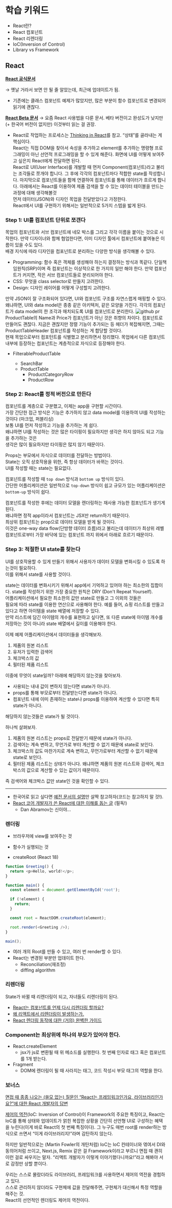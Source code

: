 # 학습 키워드

- React란?
- React 컴포넌트
- React 리렌더링
- IoC(Inversion of Control)
- Library vs Framework

## React

<aside>

[**React 공식문서**](https://ko.reactjs.org/)

→ 옛날 거라서 보면 안 될 줄 알았는데, 최근에 업데이트가 됨.

- 기존에는 클래스 컴포넌트 예제가 많았지만, 많은 부분이 함수 컴포넌트로 변경되어 읽기에 괜찮다.

[**React Beta 문서**](https://beta.reactjs.org/)
→ 요즘 React 사용법을 다룬 문서. 베타 버전이고 완성도가 낮지만 (+ 한국어 버전이 없지만) 이것부터 읽는 걸 권장.

</aside>

- React로 작업하는 프로세스는 [Thinking in React](https://beta.reactjs.org/learn/thinking-in-react)를 참고. “상태”를 골라내는 게 핵심이다.  
  React는 직접 DOM을 찾아서 속성을 추가하고 element를 추가하는 명령형 프로그래밍이 아닌 선언적 프로그래밍을 할 수 있게 해준다. 화면에 UI를 어떻게 보여주고 싶은지 React에게 전달하면 된다.  
  React로 UI(User Interface)를 개발할 때 먼저 Component(컴포넌트)라고 불리는 조각들로 쪼개야 합니다. 그 후에 각각의 컴포넌트마다 적합한 state를 작성합니다. 마지막으로 컴포넌트들을 함께 연결하여 컴포넌트를 통해 데이터가 흐르게 합니다. 아래에서는 React를 이용하여 제품 검색을 할 수 있는 데이터 테이블을 만드는 과정에 대해 생각해볼것  
  먼저 데이터(JSON)와 디자인 목업을 전달받았다고 가정한다.  
  React에서 UI를 구현하기 위해서는 일반적으로 5가지 스텝을 밟게 된다.

### Step 1: UI를 컴포넌트 단위로 쪼갠다

목업의 컴포넌트와 서브 컴포넌트에 네모 박스를 그리고 각각 이름을 붙이는 것으로 시작한다. 만약 디자이너와 함께 협업한다면, 이미 디자인 툴에서 컴포넌트에 붙여놓은 이름이 있을 수도 있다.  
배경 지식에 따라 디자인을 컴포넌트로 분리하는 다양한 방식을 생각해볼 수 있다.

- Programming: 함수 혹은 객체를 생성해야 하는지 결정하는 방식과 똑같다. 단일책임원칙(SRP)이며 즉 컴포넌트는 이상적으로 한 가지의 일만 해야 한다. 만약 컴포넌트가 커지면, 작은 서브 컴포넌트들로 분리되어야 한다.
- CSS: 무엇을 class selector로 만들지 고려한다.
- Design: 디자인 레이어를 어떻게 구성할지 고려한다.

만약 JSON이 잘 구조화되어 있다면, UI와 컴포넌트 구조를 자연스랩게 매핑할 수 있다. 왜냐하면, UI와 data model은 종종 같은 아키텍처, 같은 모양을 가진다. 각각의 컴포넌트가 data model의 한 조각과 매치되도록 UI를 컴포넌트로 분리한다.
![github pr](./images/react-step1.png)
ProductTable의 Name과 Price가 컴포넌트가 아닌 것은 취향의 차이다. 컴포넌트로 만들어도 괜찮다. 지금은 괜찮지만 정렬 기능이 추가되는 등 헤더가 복잡해지면, 그때는 ProductTableHeader 컴포넌트를 작성하는 게 합당할 것이다.  
현재 목업으로부터 컴포턴트를 식별했고 분리하면서 정리했다. 목업에서 다른 컴포넌트 내부에 등장하는 컴포넌트는 계층적으로 자식으로 등장해야 한다.

- FilterableProductTable

  - SearchBar
  - ProductTable
    - ProductCategoryRow
    - ProductRow

### Step 2: React를 정적 버전으로 만든다

컴포넌트를 계층으로 구분했고, 이제는 app을 구현할 시간이다.  
가장 간단한 접근 방식은 기능은 추가하지 않고 data model를 이용하여 UI를 작성하는 것이다 (마크업, 퍼블리싱)  
보통 UI를 먼저 작성하고 기능을 추가하는 게 쉽다.  
왜냐하면 UI를 작성하는 것은 많은 타이핑이 필요하지만 생각은 하지 않아도 되고 기능을 추가하는 것은  
생각은 많이 필요하지만 타이핑은 많지 않기 때문이다.

Props는 부모에서 자식으로 데이터를 전달하는 방법이다.  
State는 오직 상호작용을 위한, 즉 항상 데이터가 바뀌는 것이다.  
UI를 작성할 때는 state는 필요없다.

컴포넌트를 작성할 때 `top down` 방식과 `bottom up` 방식이 있다.  
간단한 어플리케이션은 일반적으로 `top-down` 방식이 쉽고 규모가 있는 어플리케이션은 `bottom-up` 방식이 쉽다.

컴포넌트를 작성한 후에는 데이터 모델을 렌더링하는 재사용 가능한 컴포넌트가 생기게 된다.  
왜냐하면 정적 app이라서 컴포넌트는 JSX만 return하기 때문이다.  
최상위 컴포넌트는 prop으로 데이터 모델을 받게 될 것이다.  
이것은 one-way data flow(단방향 데이터 흐름)라고 불리는데
데이터가 최상위 레벨 컴포넌트로부터 가장 바닥에 있는 컴포넌트 까지 위에서 아래로 흐르기 때문이다.

### Step 3: 적절한 UI state를 찾는다

UI를 상호작용할 수 있게 만들기 위해서 사용자가 데이터 모델을 변화시킬 수 있도록 하는것이 필요하다.  
이를 위해서 state를 사용할 것이다.

state는 데이터를 변화시키기 위해서 app에서 기억하고 있어야 하는 최소한의 집합이다.
state를 작성하기 위한 가장 중요한 원칙은 DRY (Don't Repeat Yourself).  
어플리케이션에서 필요한 최소한의 값만 state로 만들고 그 이외의 것들은  
필요에 따라 state를 이용한 연산으로 사용해야 한다.
예를 들어, 쇼핑 리스트를 만들고 있다고 하면 아이템을 state 배열에 저장할 수 있다.  
만약 리스트에 담긴 아이템의 개수를 표현하고 싶다면, 또 다른 state에 아이템 개수를  
저장하는 것이 아니라 state 배열에서 길이를 이용해야 한다.

이제 예제 어플리케이션에서 데이터들을 생각해보자.

1. 제품의 원본 리스트
2. 유저가 입력한 검색어
3. 체크박스의 값
4. 필터된 제품 리스트

이중에 무엇이 state일까? 아래에 해당하지 않는것을 찾아보자.

- 사용되는 내내 값이 변하지 않는다면 state가 아니다.
- props를 통해 부모로부터 전달받는다면 state가 아니다.
- 컴포넌트 내에 이미 존재하는 state나 props를 이용하여 계산할 수 있다면 특히 state가 아니다.

해당하지 않는것들은 state가 될 것이다.

하나씩 살펴보자.

1. 제품의 원본 리스트는 props로 전달받기 때문에 state가 아니다.
2. 검색어는 계속 변하고, 무언가로 부터 계산할 수 없기 때문에 state로 보인다.
3. 체크박스의 값도 마찬가지로 계속 변하고, 무언가로부터 계산할 수 없기 때문에 state로 보인다.
4. 필터된 제품 리스트는 상태가 아니다. 왜냐하면 제품의 원본 리스트와 검색어, 체크박스의 값으로 계산할 수 있는 값이기 때문이다.

즉 검색어와 체크박스 값만 state인 것을 확인할 수 있다.

---

- 한국어로 읽고 싶다면 [예전 문서의 설명](https://ko.reactjs.org/docs/thinking-in-react.html)만 살짝 참고하자(코드는 참고하지 말 것!).
- [React 코어 개발자가 쓴 React에 대한 이해를 돕는 글](https://overreacted.io/ko/react-as-a-ui-runtime/) (필독!)
  - Dan Abramov는 신이야...

### 렌더링

- 브라우저에 view를 보여주는 것
- 함수가 실행되는 것

- createRoot (React 18)

```ts
function Greeting() {
  return <p>Hello, world!</p>;
}

function main() {
  const element = document.getElementById('root');

  if (!element) {
    return;
  }

  const root = ReactDOM.createRoot(element);

  root.render(<Greeting />);
}

main();
```

- 여러 개의 Root를 만들 수 있고, 여러 번 render할 수 있다.
- React는 변경된 부분만 업데이트 한다.
  - Reconciliation(재조정)
  - diffing algorithm

### 리렌더링

State가 바뀔 때 리렌더링이 되고, 자녀들도 리렌더링이 된다.

- [React는 컴포넌트를 언제 다시 리렌더링 할까요?](https://velog.io/@surim014/react-rerender)
- [왜 리액트에서 리렌더링이 발생하는가.](https://medium.com/@yujso66/%EB%B2%88%EC%97%AD-%EC%99%9C-%EB%A6%AC%EC%95%A1%ED%8A%B8%EC%97%90%EC%84%9C-%EB%A6%AC%EB%A0%8C%EB%8D%94%EB%A7%81%EC%9D%B4-%EB%B0%9C%EC%83%9D%ED%95%98%EB%8A%94%EA%B0%80-74dd239b0063)
- [React 렌더링 동작에 대한 (거의) 완벽한 가이드](https://velog.io/@superlipbalm/blogged-answers-a-mostly-complete-guide-to-react-rendering-behavior)

### Component는 최상위에 하나의 부모가 있어야 한다.

- React.createElement
  - jsx가 js로 변환될 때 위 메소드를 실행한다. 첫 번째 인자로 태그 혹은 컴포넌트를 1개 받는다.
- Fragment
  - DOM에 렌더링이 될 때 사라지는 태그, 코드 작성시 부모 태그의 역할을 한다.

### 보너스

[면접 때 종종 나오는 (쓸모 없는) 질문인 “React는 프레임워크인가요, 라이브러리인가요?”에 대한 React 개발자의 답변](https://twitter.com/trueadm/status/1194567962784653312)

[제어의 역전](https://martinfowler.com/bliki/InversionOfControl.html)(IoC: Inversion of Control)이 Framework의 주요한 특징이고, React는 IoC를 통해 상태와 업데이트가 얽힌 복잡한 상황을 간단히 선언형 UI로 구성하는 혜택을 누린다(이게 바로 React의 첫 번째 특징이다). 그 누구도 매번 root를 render하는 방식으로 쓰면서 “이게 라이브러리지!”라며 감탄하지 않는다.

하지만 일반적으로는 (Martin Fowler의 개탄처럼) IoC는 IoC 컨테이너와 엮여서 DI와 동의어처럼 쓰이고, Next.js, Remix 같은 걸 Framework이라고 부르니 면접 때 괜히 이런 걸로 싸우지는 말자. “리액트 개발자가 이렇게 이야기했다니까요!”라고 해봐야 서로 감정만 상할 뿐이다.

우리는 스스로 몰랐더라도 라이브러리, 프레임워크를 사용하면서 제어의 역전을 경험하고 있다.  
스스로 관리하지 않더라도 구현체에 값을 전달해주면, 구현체가 대신해서 특정 역할을 해주는 것.  
React의 선언적인 렌더링도 제어의 역전이다.
